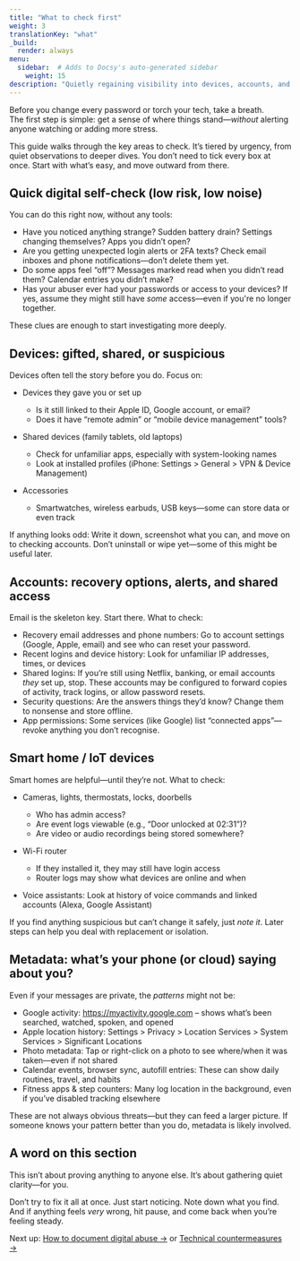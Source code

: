```yaml
---
title: "What to check first"
weight: 3
translationKey: "what"
_build:
  render: always
menu:
  sidebar:  # Adds to Docsy's auto-generated sidebar
    weight: 15
description: "Quietly regaining visibility into devices, accounts, and what's being shared."
---
```


Before you change every password or torch your tech, take a breath.  
The first step is simple: get a sense of where things stand—*without* alerting anyone watching or adding more stress.

This guide walks through the key areas to check. It’s tiered by urgency, from quiet observations to deeper dives. You don’t need to tick every box at once. Start with what’s easy, and move outward from there.

## Quick digital self-check (low risk, low noise)

You can do this right now, without any tools:

- Have you noticed anything strange? Sudden battery drain? Settings changing themselves? Apps you didn’t open?
- Are you getting unexpected login alerts or 2FA texts? Check email inboxes and phone notifications—don’t delete them yet.
- Do some apps feel “off”? Messages marked read when you didn’t read them? Calendar entries you didn’t make?
- Has your abuser ever had your passwords or access to your devices? If yes, assume they might still have *some* access—even if you're no longer together.

These clues are enough to start investigating more deeply.

## Devices: gifted, shared, or suspicious

Devices often tell the story before you do. Focus on:

- Devices they gave you or set up  
  - Is it still linked to their Apple ID, Google account, or email?  
  - Does it have “remote admin” or “mobile device management” tools?

- Shared devices (family tablets, old laptops)  
  - Check for unfamiliar apps, especially with system-looking names  
  - Look at installed profiles (iPhone: Settings > General > VPN & Device Management)

- Accessories  
  - Smartwatches, wireless earbuds, USB keys—some can store data or even track

If anything looks odd: Write it down, screenshot what you can, and move on to checking accounts. Don’t uninstall or wipe yet—some of this might be useful later.

## Accounts: recovery options, alerts, and shared access

Email is the skeleton key. Start there. What to check:

- Recovery email addresses and phone numbers: Go to account settings (Google, Apple, email) and see who can reset your password.
- Recent logins and device history: Look for unfamiliar IP addresses, times, or devices
- Shared logins: If you’re still using Netflix, banking, or email accounts *they* set up, stop. These accounts may be configured to forward copies of activity, track logins, or allow password resets.
- Security questions: Are the answers things they’d know? Change them to nonsense and store offline.
- App permissions: Some services (like Google) list “connected apps”—revoke anything you don’t recognise.

## Smart home / IoT devices

Smart homes are helpful—until they’re not. What to check:

- Cameras, lights, thermostats, locks, doorbells  
  - Who has admin access?  
  - Are event logs viewable (e.g., “Door unlocked at 02:31”)?  
  - Are video or audio recordings being stored somewhere?

- Wi-Fi router  
  - If they installed it, they may still have login access  
  - Router logs may show what devices are online and when

- Voice assistants: Look at history of voice commands and linked accounts (Alexa, Google Assistant)

If you find anything suspicious but can’t change it safely, just *note it*. Later steps can help you deal with replacement or isolation.

## Metadata: what’s your phone (or cloud) saying about you?

Even if your messages are private, the *patterns* might not be:

- Google activity: https://myactivity.google.com – shows what’s been searched, watched, spoken, and opened
- Apple location history: Settings > Privacy > Location Services > System Services > Significant Locations
- Photo metadata: Tap or right-click on a photo to see where/when it was taken—even if not shared
- Calendar events, browser sync, autofill entries: These can show daily routines, travel, and habits
- Fitness apps & step counters: Many log location in the background, even if you’ve disabled tracking elsewhere

These are not always obvious threats—but they can feed a larger picture. If someone knows your pattern better than you do, metadata is likely involved.

## A word on this section

This isn’t about proving anything to anyone else. It’s about gathering quiet clarity—for you.

Don’t try to fix it all at once. Just start noticing. Note down what you find. And if anything feels *very* wrong, hit pause, and come back when you’re feeling steady.

Next up: [How to document digital abuse →](/docs/take-back-power/how) or [Technical countermeasures →](/docs/take-back-power/counter)
